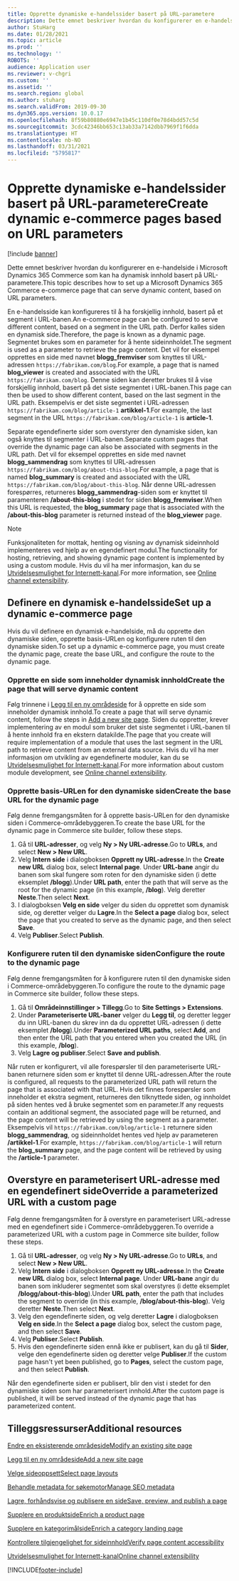 ```yaml
---
title: Opprette dynamiske e-handelssider basert på URL-parametere
description: Dette emnet beskriver hvordan du konfigurerer en e-handelside i Microsoft Dynamics 365 Commerce som kan ha dynamisk innhold basert på URL-parametere.
author: StuHarg
ms.date: 01/28/2021
ms.topic: article
ms.prod: ''
ms.technology: ''
ROBOTS: ''
audience: Application user
ms.reviewer: v-chgri
ms.custom: ''
ms.assetid: ''
ms.search.region: global
ms.author: stuharg
ms.search.validFrom: 2019-09-30
ms.dyn365.ops.version: 10.0.17
ms.openlocfilehash: 8f59b80880e6947e1b45c110df0e78d4bdd57c5d
ms.sourcegitcommit: 3cdc42346bb653c13ab33a7142dbb7969f1f6dda
ms.translationtype: HT
ms.contentlocale: nb-NO
ms.lasthandoff: 03/31/2021
ms.locfileid: "5795817"
---
```

# <a name="create-dynamic-e-commerce-pages-based-on-url-parameters"></a><span data-ttu-id="f99ce-103">Opprette dynamiske e-handelssider basert på URL-parametere</span><span class="sxs-lookup"><span data-stu-id="f99ce-103">Create dynamic e-commerce pages based on URL parameters</span></span>

[!include [banner](includes/banner.md)]

<span data-ttu-id="f99ce-104">Dette emnet beskriver hvordan du konfigurerer en e-handelside i Microsoft Dynamics 365 Commerce som kan ha dynamisk innhold basert på URL-parametere.</span><span class="sxs-lookup"><span data-stu-id="f99ce-104">This topic describes how to set up a Microsoft Dynamics 365 Commerce e-commerce page that can serve dynamic content, based on URL parameters.</span></span>

<span data-ttu-id="f99ce-105">En e-handelsside kan konfigureres til å ha forskjellig innhold, basert på et segment i URL-banen.</span><span class="sxs-lookup"><span data-stu-id="f99ce-105">An e-commerce page can be configured to serve different content, based on a segment in the URL path.</span></span> <span data-ttu-id="f99ce-106">Derfor kalles siden en dynamisk side.</span><span class="sxs-lookup"><span data-stu-id="f99ce-106">Therefore, the page is known as a dynamic page.</span></span> <span data-ttu-id="f99ce-107">Segmentet brukes som en parameter for å hente sideinnholdet.</span><span class="sxs-lookup"><span data-stu-id="f99ce-107">The segment is used as a parameter to retrieve the page content.</span></span> <span data-ttu-id="f99ce-108">Det vil for eksempel opprettes en side med navnet **blogg\_fremviser** som knyttes til URL-adressen `https://fabrikam.com/blog`.</span><span class="sxs-lookup"><span data-stu-id="f99ce-108">For example, a page that is named **blog\_viewer** is created and associated with the URL `https://fabrikam.com/blog`.</span></span> <span data-ttu-id="f99ce-109">Denne siden kan deretter brukes til å vise forskjellig innhold, basert på det siste segmentet i URL-banen.</span><span class="sxs-lookup"><span data-stu-id="f99ce-109">This page can then be used to show different content, based on the last segment in the URL path.</span></span> <span data-ttu-id="f99ce-110">Eksempelvis er det siste segmentet i URL-adressen `https://fabrikam.com/blog/article-1` **artikkel-1**.</span><span class="sxs-lookup"><span data-stu-id="f99ce-110">For example, the last segment in the URL `https://fabrikam.com/blog/article-1` is **article-1**.</span></span>

<span data-ttu-id="f99ce-111">Separate egendefinerte sider som overstyrer den dynamiske siden, kan også knyttes til segmenter i URL-banen.</span><span class="sxs-lookup"><span data-stu-id="f99ce-111">Separate custom pages that override the dynamic page can also be associated with segments in the URL path.</span></span> <span data-ttu-id="f99ce-112">Det vil for eksempel opprettes en side med navnet **blogg\_sammendrag** som knyttes til URL-adressen `https://fabrikam.com/blog/about-this-blog`.</span><span class="sxs-lookup"><span data-stu-id="f99ce-112">For example, a page that is named **blog\_summary** is created and associated with the URL `https://fabrikam.com/blog/about-this-blog`.</span></span> <span data-ttu-id="f99ce-113">Når denne URL-adressen forespørres, returneres **blogg\_sammendrag**-siden som er knyttet til paramenteren **/about-this-blog** i stedet for siden **blogg\_fremviser**.</span><span class="sxs-lookup"><span data-stu-id="f99ce-113">When this URL is requested, the **blog\_summary** page that is associated with the **/about-this-blog** parameter is returned instead of the **blog\_viewer** page.</span></span>

> [!NOTE]
> <span data-ttu-id="f99ce-114">Funksjonaliteten for mottak, henting og visning av dynamisk sideinnhold implementeres ved hjelp av en egendefinert modul.</span><span class="sxs-lookup"><span data-stu-id="f99ce-114">The functionality for hosting, retrieving, and showing dynamic page content is implemented by using a custom module.</span></span> <span data-ttu-id="f99ce-115">Hvis du vil ha mer informasjon, kan du se [Utvidelsesmulighet for Internett-kanal](e-commerce-extensibility/overview.md).</span><span class="sxs-lookup"><span data-stu-id="f99ce-115">For more information, see [Online channel extensibility](e-commerce-extensibility/overview.md).</span></span>

## <a name="set-up-a-dynamic-e-commerce-page"></a><span data-ttu-id="f99ce-116">Definere en dynamisk e-handelsside</span><span class="sxs-lookup"><span data-stu-id="f99ce-116">Set up a dynamic e-commerce page</span></span>

<span data-ttu-id="f99ce-117">Hvis du vil definere en dynamisk e-handelside, må du opprette den dynamiske siden, opprette basis-URLen og konfigurere ruten til den dynamiske siden.</span><span class="sxs-lookup"><span data-stu-id="f99ce-117">To set up a dynamic e-commerce page, you must create the dynamic page, create the base URL, and configure the route to the dynamic page.</span></span>

### <a name="create-the-page-that-will-serve-dynamic-content"></a><span data-ttu-id="f99ce-118">Opprette en side som inneholder dynamisk innhold</span><span class="sxs-lookup"><span data-stu-id="f99ce-118">Create the page that will serve dynamic content</span></span>

<span data-ttu-id="f99ce-119">Følg trinnene i [Legg til en ny områdeside](add-new-page.md) for å opprette en side som inneholder dynamisk innhold.</span><span class="sxs-lookup"><span data-stu-id="f99ce-119">To create a page that will serve dynamic content, follow the steps in [Add a new site page](add-new-page.md).</span></span> <span data-ttu-id="f99ce-120">Siden du oppretter, krever implementering av en modul som bruker det siste segmentet i URL-banen til å hente innhold fra en ekstern datakilde.</span><span class="sxs-lookup"><span data-stu-id="f99ce-120">The page that you create will require implementation of a module that uses the last segment in the URL path to retrieve content from an external data source.</span></span> <span data-ttu-id="f99ce-121">Hvis du vil ha mer informasjon om utvikling av egendefinerte moduler, kan du se [Utvidelsesmulighet for Internett-kanal](e-commerce-extensibility/overview.md).</span><span class="sxs-lookup"><span data-stu-id="f99ce-121">For more information about custom module development, see [Online channel extensibility](e-commerce-extensibility/overview.md).</span></span>

### <a name="create-the-base-url-for-the-dynamic-page"></a><span data-ttu-id="f99ce-122">Opprette basis-URLen for den dynamiske siden</span><span class="sxs-lookup"><span data-stu-id="f99ce-122">Create the base URL for the dynamic page</span></span>

<span data-ttu-id="f99ce-123">Følg denne fremgangsmåten for å opprette basis-URLen for den dynamiske siden i Commerce-områdebyggeren.</span><span class="sxs-lookup"><span data-stu-id="f99ce-123">To create the base URL for the dynamic page in Commerce site builder, follow these steps.</span></span>

1. <span data-ttu-id="f99ce-124">Gå til **URL-adresser**, og velg **Ny \> Ny URL-adresse**.</span><span class="sxs-lookup"><span data-stu-id="f99ce-124">Go to **URLs**, and select **New \> New URL**.</span></span>
1. <span data-ttu-id="f99ce-125">Velg **Intern side** i dialogboksen **Opprett ny URL-adresse**.</span><span class="sxs-lookup"><span data-stu-id="f99ce-125">In the **Create new URL** dialog box, select **Internal page**.</span></span> <span data-ttu-id="f99ce-126">Under **URL-bane** angir du banen som skal fungere som roten for den dynamiske siden (i dette eksemplet **/blogg**).</span><span class="sxs-lookup"><span data-stu-id="f99ce-126">Under **URL path**, enter the path that will serve as the root for the dynamic page (in this example, **/blog**).</span></span> <span data-ttu-id="f99ce-127">Velg deretter **Neste**.</span><span class="sxs-lookup"><span data-stu-id="f99ce-127">Then select **Next**.</span></span>
1. <span data-ttu-id="f99ce-128">I dialogboksen **Velg en side** velger du siden du opprettet som dynamisk side, og deretter velger du **Lagre**.</span><span class="sxs-lookup"><span data-stu-id="f99ce-128">In the **Select a page** dialog box, select the page that you created to serve as the dynamic page, and then select **Save**.</span></span>
1. <span data-ttu-id="f99ce-129">Velg **Publiser**.</span><span class="sxs-lookup"><span data-stu-id="f99ce-129">Select **Publish**.</span></span>

### <a name="configure-the-route-to-the-dynamic-page"></a><span data-ttu-id="f99ce-130">Konfigurere ruten til den dynamiske siden</span><span class="sxs-lookup"><span data-stu-id="f99ce-130">Configure the route to the dynamic page</span></span>

<span data-ttu-id="f99ce-131">Følg denne fremgangsmåten for å konfigurere ruten til den dynamiske siden i Commerce-områdebyggeren.</span><span class="sxs-lookup"><span data-stu-id="f99ce-131">To configure the route to the dynamic page in Commerce site builder, follow these steps.</span></span>

1. <span data-ttu-id="f99ce-132">Gå til **Områdeinnstillinger \> Tillegg**.</span><span class="sxs-lookup"><span data-stu-id="f99ce-132">Go to **Site Settings \> Extensions**.</span></span>
1. <span data-ttu-id="f99ce-133">Under **Parameteriserte URL-baner** velger du **Legg til**, og deretter legger du inn URL-banen du skrev inn da du opprettet URL-adressen (i dette eksemplet **/blogg**).</span><span class="sxs-lookup"><span data-stu-id="f99ce-133">Under **Parameterized URL paths**, select **Add**, and then enter the URL path that you entered when you created the URL (in this example, **/blog**).</span></span>
1. <span data-ttu-id="f99ce-134">Velg **Lagre og publiser**.</span><span class="sxs-lookup"><span data-stu-id="f99ce-134">Select **Save and publish**.</span></span>

<span data-ttu-id="f99ce-135">Når ruten er konfigurert, vil alle forespørsler til den parameteriserte URL-banen returnere siden som er knyttet til denne URL-adressen.</span><span class="sxs-lookup"><span data-stu-id="f99ce-135">After the route is configured, all requests to the parameterized URL path will return the page that is associated with that URL.</span></span> <span data-ttu-id="f99ce-136">Hvis det finnes forespørsler som inneholder et ekstra segment, returneres den tilknyttede siden, og innholdet på siden hentes ved å bruke segmentet som en parameter.</span><span class="sxs-lookup"><span data-stu-id="f99ce-136">If any requests contain an additional segment, the associated page will be returned, and the page content will be retrieved by using the segment as a parameter.</span></span> <span data-ttu-id="f99ce-137">Eksempelvis vil `https://fabrikam.com/blog/article-1` returnere siden **blogg\_sammendrag**, og sideinnholdet hentes ved hjelp av parameteren **/artikkel-1**.</span><span class="sxs-lookup"><span data-stu-id="f99ce-137">For example, `https://fabrikam.com/blog/article-1` will return the **blog\_summary** page, and the page content will be retrieved by using the **/article-1** parameter.</span></span>

## <a name="override-a-parameterized-url-with-a-custom-page"></a><span data-ttu-id="f99ce-138">Overstyre en parameterisert URL-adresse med en egendefinert side</span><span class="sxs-lookup"><span data-stu-id="f99ce-138">Override a parameterized URL with a custom page</span></span>

<span data-ttu-id="f99ce-139">Følg denne fremgangsmåten for å overstyre en parameterisert URL-adresse med en egendefinert side i Commerce-områdebyggeren.</span><span class="sxs-lookup"><span data-stu-id="f99ce-139">To override a parameterized URL with a custom page in Commerce site builder, follow these steps.</span></span>

1. <span data-ttu-id="f99ce-140">Gå til **URL-adresser**, og velg **Ny \> Ny URL-adresse**.</span><span class="sxs-lookup"><span data-stu-id="f99ce-140">Go to **URLs**, and select **New \> New URL**.</span></span>
1. <span data-ttu-id="f99ce-141">Velg **Intern side** i dialogboksen **Opprett ny URL-adresse**.</span><span class="sxs-lookup"><span data-stu-id="f99ce-141">In the **Create new URL** dialog box, select **Internal page**.</span></span> <span data-ttu-id="f99ce-142">Under **URL-bane** angir du banen som inkluderer segmentet som skal overstyres (i dette eksemplet **/blogg/about-this-blog**).</span><span class="sxs-lookup"><span data-stu-id="f99ce-142">Under **URL path**, enter the path that includes the segment to override (in this example, **/blog/about-this-blog**).</span></span> <span data-ttu-id="f99ce-143">Velg deretter **Neste**.</span><span class="sxs-lookup"><span data-stu-id="f99ce-143">Then select **Next**.</span></span>
1. <span data-ttu-id="f99ce-144">Velg den egendefinerte siden, og velg deretter **Lagre** i dialogboksen **Velg en side**.</span><span class="sxs-lookup"><span data-stu-id="f99ce-144">In the **Select a page** dialog box, select the custom page, and then select **Save**.</span></span>
1. <span data-ttu-id="f99ce-145">Velg **Publiser**.</span><span class="sxs-lookup"><span data-stu-id="f99ce-145">Select **Publish**.</span></span>
1. <span data-ttu-id="f99ce-146">Hvis den egendefinerte siden ennå ikke er publisert, kan du gå til **Sider**, velge den egendefinerte siden og deretter velge **Publiser**.</span><span class="sxs-lookup"><span data-stu-id="f99ce-146">If the custom page hasn't yet been published, go to **Pages**, select the custom page, and then select **Publish**.</span></span>

<span data-ttu-id="f99ce-147">Når den egendefinerte siden er publisert, blir den vist i stedet for den dynamiske siden som har parameterisert innhold.</span><span class="sxs-lookup"><span data-stu-id="f99ce-147">After the custom page is published, it will be served instead of the dynamic page that has parameterized content.</span></span>

## <a name="additional-resources"></a><span data-ttu-id="f99ce-148">Tilleggsressurser</span><span class="sxs-lookup"><span data-stu-id="f99ce-148">Additional resources</span></span>

[<span data-ttu-id="f99ce-149">Endre en eksisterende områdeside</span><span class="sxs-lookup"><span data-stu-id="f99ce-149">Modify an existing site page</span></span>](modify-existing-page.md)

[<span data-ttu-id="f99ce-150">Legg til en ny områdeside</span><span class="sxs-lookup"><span data-stu-id="f99ce-150">Add a new site page</span></span>](add-new-page.md)

[<span data-ttu-id="f99ce-151">Velge sideoppsett</span><span class="sxs-lookup"><span data-stu-id="f99ce-151">Select page layouts</span></span>](select-page-layouts.md)

[<span data-ttu-id="f99ce-152">Behandle metadata for søkemotor</span><span class="sxs-lookup"><span data-stu-id="f99ce-152">Manage SEO metadata</span></span>](manage-seo-metadata.md)

[<span data-ttu-id="f99ce-153">Lagre, forhåndsvise og publisere en side</span><span class="sxs-lookup"><span data-stu-id="f99ce-153">Save, preview, and publish a page</span></span>](save-preview-publish-page.md)

[<span data-ttu-id="f99ce-154">Supplere en produktside</span><span class="sxs-lookup"><span data-stu-id="f99ce-154">Enrich a product page</span></span>](enrich-product-page.md)

[<span data-ttu-id="f99ce-155">Supplere en kategorimålside</span><span class="sxs-lookup"><span data-stu-id="f99ce-155">Enrich a category landing page</span></span>](enrich-category-page.md)

[<span data-ttu-id="f99ce-156">Kontrollere tilgjengelighet for sideinnhold</span><span class="sxs-lookup"><span data-stu-id="f99ce-156">Verify page content accessibility</span></span>](verify-accessibility.md)

[<span data-ttu-id="f99ce-157">Utvidelsesmulighet for Internett-kanal</span><span class="sxs-lookup"><span data-stu-id="f99ce-157">Online channel extensibility</span></span>](e-commerce-extensibility/overview.md)


[!INCLUDE[footer-include](../includes/footer-banner.md)]
